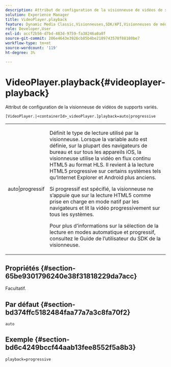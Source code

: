 ```yaml
---
description: Attribut de configuration de la visionneuse de vidéos de supports variés.
solution: Experience Manager
title: VideoPlayer.playback
feature: Dynamic Media Classic,Visionneuses,SDK/API,Visionneuses de médias mixtes
role: Developer,User
exl-id: accf2b56-d7bd-483d-9759-fa38246a0a8f
source-git-commit: 206e4643e3926cb85b4be2189743578f88180be7
workflow-type: tm+mt
source-wordcount: '119'
ht-degree: 3%

---
```


# VideoPlayer.playback{#videoplayer-playback}

Attribut de configuration de la visionneuse de vidéos de supports variés.

`[VideoPlayer.|<containerId>_videoPlayer.]playback=auto|progressive`

<table id="table_27B4B2DDD44D4D1CB46DD1906A92B2FD"> 
 <tbody> 
  <tr> 
   <td colname="col1"> <p> <span class="codeph"> auto|progressif</span> </p> </td> 
   <td colname="col2"> <p> Définit le type de lecture utilisé par la visionneuse. Lorsque la variable <span class="codeph"> auto</span> est définie, sur la plupart des navigateurs de bureau et sur tous les appareils iOS, la visionneuse utilise la vidéo en flux continu HTML5 au format HLS. Il revient à la lecture HTML5 progressive sur certains systèmes tels qu’Internet Explorer et Android plus anciens. </p> <p>Si <span class="codeph"> progressif</span> est spécifié, la visionneuse ne s’appuie que sur la lecture HTML5 comme prise en charge en mode natif par les navigateurs et lit la vidéo progressivement sur tous les systèmes. </p> <p>Pour plus d’informations sur la sélection de la lecture en modes automatique et progressif, consultez le Guide de l’utilisateur du SDK de la visionneuse. </p> </td> 
  </tr> 
 </tbody> 
</table>

## Propriétés {#section-65be9301796240e38f31818229da7acc}

Facultatif.

## Par défaut {#section-bd374ffc5182484faa77a7a3c8fa70f2}

`auto`

## Exemple {#section-bd6c4249bccf44aab13fee8552f5a8b3}

`playback=progressive`
